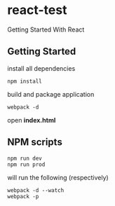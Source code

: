 # react-test
Getting Started With React

## Getting Started
install all dependencies 
```
npm install
```
build and package application
```
webpack -d
```
open **index.html**
## NPM scripts
```
npm run dev
npm run prod
```
will run the following (respectively)
```
webpack -d --watch
webpack -p
```
